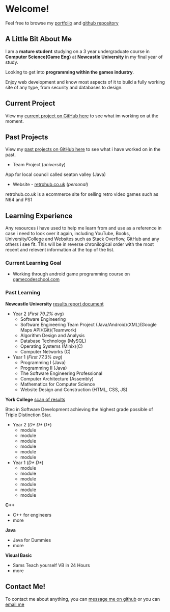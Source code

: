 # Welcome!
Feel free to browse my [portfolio](https://Steven-Kirby.github.io) and [github repository](https://github.com/Steven-Kirby)
## A Little Bit About Me

I am a **mature student** studying on a 3 year undergraduate course in **Computer Science(Game Eng)** at **Newcastle University** in my final year of study.

Looking to get into **programming within the games industry**.

Enjoy web development and know most aspects of it to build a fully working site of any type, from security and databases to design.

## Current Project
View my [current project on GitHub here](https://github.com/Steven-Kirby) to see what im working on at the moment.

## Past Projects
View my [past projects on GitHub here](https://github.com/Steven-Kirby) to see what i have worked on in the past.

- Team Project (*university*) 

App for local council called seaton valley (Java)

- Website - [retrohub.co.uk](http://retrohub.co.uk) (*personal*)

retrohub.co.uk is a ecommerce site for selling retro video games such as N64 and PS1

## Learning Experience
Any resources i have used to help me learn from and use as a reference in case i need to look over it again, including YouTube, Books, University/College and Websites such as Stack Overflow, GitHub and any others i see fit.
This will be in reverse chronilogical order with the most recent and relevent information at the top of the list.
### Current Learning Goal
  - Working through android game programming course on [gamecodeschool.com](http://gamecodeschool.com/courses/android-game-programming/) 
### Past Learning

**Newcastle University** [results report document](https://core.digitary.net/#/sharelink/e5502b6e-56ab-46dc-882b-d68ecc7ad2ff/4b8a081b-5ba1-44c7-80de-1712e47d5854)
  - Year 2 (*First 79.2% avg*)
    - Software Engineering
    - Software Engineering Team Project (Java/Android)(XML)(Google Maps API)(Git)(Teamwork)
    - Algorithm Design and Analysis
    - Database Technology (MySQL)
    - Operating Systems (Minix)(C)
    - Computer Networks (C)
  - Year 1 (*First 77.3% avg*)
    - Programming I (Java)
    - Programming II (Java)
    - The Software Engineering Professional
    - Computer Architecture (Assembly)
    - Mathematics for Computer Science
    - Website Design and Construction (HTML, CSS, JS)
  
  **York College** [scan of results](http://www.example.com)
  
  Btec in Software Development achieving the highest grade possible of Triple Distinction Star.
  - Year 2 (_D* D* D*_)
    - module
    - module
    - module
    - module
    - module
    - module
  - Year 1 (_D* D*_)
    - module
    - module
    - module
    - module
    - module
    - module
    
**C++**
  - C++ for engineers
  - more
  
**Java**
  - Java for Dummies
  - more
  
**Visual Basic**
  - Sams Teach yourself VB in 24 Hours
  - more
  
## Contact Me!
To contact me about anything, you can [message me on github](https://github.com/Steven-Kirby) or you can [email me](mailto:stevenkirbygames@gmail.com)
